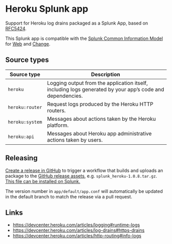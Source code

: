 # Heroku Splunk app

Support for Heroku log drains packaged as a Splunk App, based on [RFC5424](https://datatracker.ietf.org/doc/html/rfc5424).

This Splunk app is compatible with the [Splunk Common Information Model](https://docs.splunk.com/Documentation/CIM/5.0.1/User/Overview) for [Web](https://docs.splunk.com/Documentation/CIM/5.0.1/User/Web) and [Change](https://docs.splunk.com/Documentation/CIM/5.0.1/User/Change).

## Source types

| Source type     | Description                                                                                               |
|-----------------|-----------------------------------------------------------------------------------------------------------|
| `heroku`        | Logging output from the application itself, including logs generated by your app’s code and dependencies. |
| `heroku:router` | Request logs produced by the Heroku HTTP routers.                                                         |
| `heroku:system` | Messages about actions taken by the Heroku platform.                                                      |
| `heroku:api`    | Messages about Heroku app administrative actions taken by users.                                          |

## Releasing

[Create a release in GitHub](https://docs.github.com/en/repositories/releasing-projects-on-github/managing-releases-in-a-repository#creating-a-release) to trigger a workflow that builds and uploads an package to the [GitHub release assets](/releases), e.g. `splunk_heroku-1.0.8.tar.gz`. [This file can be installed on Splunk.](https://docs.splunk.com/Documentation/SplunkCloud/latest/Admin/PrivateApps)

The version number in `app/default/app.conf` will automatically be updated in the default branch to match the release via a pull request.

## Links

* https://devcenter.heroku.com/articles/logging#runtime-logs
* https://devcenter.heroku.com/articles/log-drains#https-drains
* https://devcenter.heroku.com/articles/http-routing#info-logs
